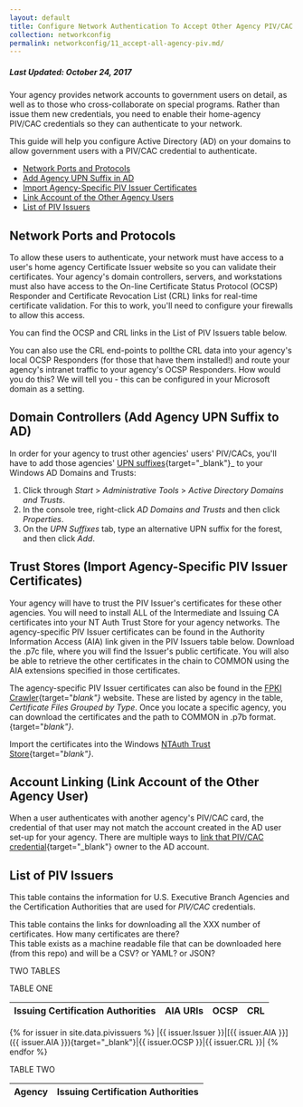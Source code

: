 ```yaml
---
layout: default
title: Configure Network Authentication To Accept Other Agency PIV/CAC Cards
collection: networkconfig
permalink: networkconfig/11_accept-all-agency-piv.md/
---
```


##### Last Updated: October 24, 2017

Your agency provides network accounts to government users on detail, as well as to those who cross-collaborate on special programs. Rather than issue them new credentials, you need to enable their home-agency PIV/CAC credentials so they can authenticate to your network. 

This guide will help you configure Active Directory (AD) on your domains to allow government users with a PIV/CAC credential to authenticate.<!--There appear to be other steps neeed beyond configuring AD, so we need to summarize those very briefly here.-->

* [Network Ports and Protocols](#network-ports-and-protocols)
* [Add Agency UPN Suffix in AD](#domain-controllers)
* [Import Agency-Specific PIV Issuer Certificates](#trust-stores)
* [Link Account of the Other Agency Users](#account-linking)
* [List of PIV Issuers](#list-of-piv-issuers)

## Network Ports and Protocols
<!--Where do network "ports and protocols" come in? We don't use those words. Re: Firewall configuration? Is the network access to Certificate (or PIV?) Issuer website in order for DCs, servers, and workstations to have access OCSP and CRLs? If so, then we can reduce some redundancy in this paragraph.-->
<!--It sounds like the admin is validating the user's PIV/CAC certificate for first-time log in via the PIV Issuer website AND then validating it again via the OCSP and CRLs. Is this correct?-->To allow these users to authenticate, your network must have access to a user's home agency Certificate Issuer<!--"PIV Issuer"?--> website so you can validate their certificates<!--Is the "Certificate Issuer" the same as the "PIV Issuer"?-->. Your agency's domain controllers, servers, and workstations must also have access to the On-line Certificate Status Protocol (OCSP) Responder and Certificate Revocation List (CRL) links for real-time certificate validation. For this to work, you'll need to configure your firewalls to allow this access.<!--So the certificate validation will work? Correct meaning?-->
You can find the OCSP and CRL links in the List of PIV Issuers table below.

You can also use the CRL end-points to poll<!--Does the OCSP Responder poll the CRL end-points to import their data?-->the CRL data into your agency's local OCSP Responders (for those that have them installed!) and route your agency's intranet traffic to your agency's OCSP Responders. How would you do this?  We will tell you - this can be configured in your Microsoft domain as a setting.

## Domain Controllers (Add Agency UPN Suffix to AD)

In order for your agency to trust other agencies' users' PIV/CACs, you'll have to add those agencies' [UPN suffixes](https://technet.microsoft.com/en-us/library/cc772007(v=ws.11).aspx){target="_blank"}_ to your Windows AD Domains and Trusts:

1. Click through _Start_ &gt; _Administrative Tools_ &gt; _Active Directory Domains and Trusts_.
2. In the console tree, right-click _AD Domains and Trusts_ and then click _Properties_.
3. On the _UPN Suffixes_ tab, type an alternative UPN suffix for the forest, and then click _Add_.

## Trust Stores (Import Agency-Specific PIV Issuer Certificates)

Your agency will have to trust the PIV Issuer's certificates for these other agencies. You will need to install ALL of the Intermediate and Issuing CA certificates into your NT Auth Trust Store for your agency networks. The agency-specific PIV Issuer certificates can be found in the Authority Information Access (AIA) link given in the PIV Issuers table below. Download the .p7c file, where you will find the Issuer's public certificate. You will also be able to retrieve the other certificates in the chain to COMMON using the AIA extensions specified in those certificates.

The agency-specific PIV Issuer certificates can also be found in the [FPKI Crawler](https://fpki-graph.fpki-lab.gov/crawler/){target="_blank"}_ website. These are listed by agency in the table, _Certificate Files Grouped by Type_. Once you locate a specific agency, you can download the certificates and the path to COMMON in .p7b format.
{target="_blank"}_.

Import the certificates into the Windows [NTAuth Trust Store](https://piv.idmanagement.gov/networkconfig/trustedroots/){target="_blank"}_.

## Account Linking (Link Account of the Other Agency User)

When a user authenticates with another agency's PIV/CAC card, the credential of that user may not match the account created in the AD user set-up for your agency. There are multiple ways to [link that PIV/CAC credential](https://piv.idmanagement.gov/networkconfig/accounts/){target="_blank"} owner to the AD account.

## List of PIV Issuers

This table contains the information for U.S. Executive Branch Agencies and the Certification Authorities that are used for _PIV/CAC_ credentials.
 
This table contains the links for downloading all the XXX number of certificates.  How many certificates are there?  
This table exists as a machine readable file that can be downloaded here (from this repo) and will be a CSV? or YAML? or JSON?

TWO TABLES

TABLE ONE

| Issuing Certification Authorities | AIA URIs | OCSP  | CRL |
|------|-------|-------|------
{% for issuer in site.data.pivissuers %}
|{{ issuer.Issuer }}|[{{ issuer.AIA }}]({{ issuer.AIA }}){target="_blank"}|{{ issuer.OCSP }}|{{ issuer.CRL }}|
{% endfor %}

TABLE TWO

| Agency | Issuing Certification Authorities |
|------|-------------|



